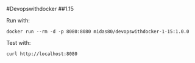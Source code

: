 #Devopswithdocker
##1.15

Run with:
```
docker run --rm -d -p 8080:8080 midas80/devopswithdocker-1-15:1.0.0
```

Test with:
```
curl http://localhost:8080
```
